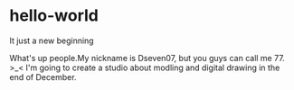 # hello-world
It just a new beginning

What's up people.My nickname is Dseven07, but you guys can call me 77. >_<
I'm going to create a studio about modling and digital drawing in the end of December.
